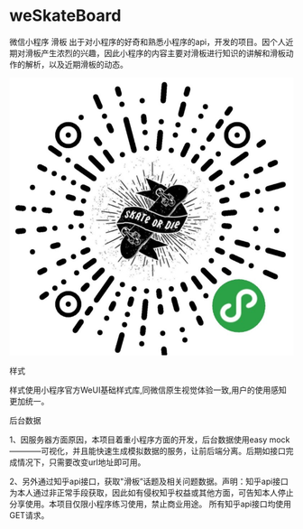 # weSkateBoard
微信小程序 滑板
出于对小程序的好奇和熟悉小程序的api，开发的项目。因个人近期对滑板产生浓烈的兴趣，因此小程序的内容主要对滑板进行知识的讲解和滑板动作的解析，以及近期滑板的动态。

![image](https://github.com/chellel/weSkateBoard/blob/master/demo/onSkate_wechat.png)

样式


样式使用小程序官方WeUI基础样式库,同微信原生视觉体验一致,用户的使用感知更加统一。

后台数据

1、因服务器方面原因，本项目着重小程序方面的开发，后台数据使用easy mock————可视化，并且能快速生成模拟数据的服务，让前后端分离。后期如接口完成情况下，只需要改变url地址即可用。

2、另外通过知乎api接口，获取"滑板”话题及相关问题数据。声明：知乎api接口为本人通过非正常手段获取，因此如有侵权知乎权益或其他方面，可告知本人停止分享使用。本项目仅限小程序练习使用，禁止商业用途。
所有知乎api接口均使用GET请求。
